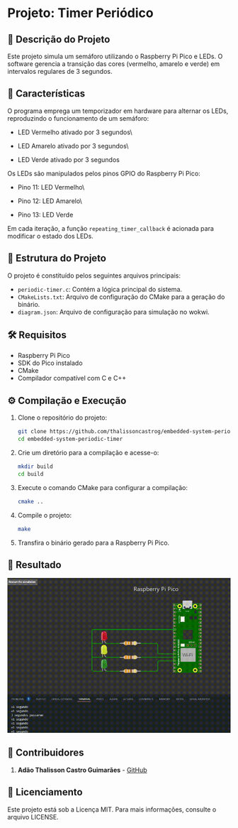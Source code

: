 # Projeto: Timer Periódico

## 📝 Descrição do Projeto

Este projeto simula um semáforo utilizando o Raspberry Pi Pico e LEDs. O software gerencia a transição das cores (vermelho, amarelo e verde) em intervalos regulares de 3 segundos.

## 🎯 Características

O programa emprega um temporizador em hardware para alternar os LEDs, reproduzindo o funcionamento de um semáforo:

- LED Vermelho ativado por 3 segundos\

- LED Amarelo ativado por 3 segundos\

- LED Verde ativado por 3 segundos

Os LEDs são manipulados pelos pinos GPIO do Raspberry Pi Pico:

- Pino 11: LED Vermelho\

- Pino 12: LED Amarelo\

- Pino 13: LED Verde

Em cada iteração, a função `repeating_timer_callback` é acionada para modificar o estado dos LEDs.

## 📂 Estrutura do Projeto

O projeto é constituído pelos seguintes arquivos principais:

- `periodic-timer.c`: Contém a lógica principal do sistema.
- `CMakeLists.txt`: Arquivo de configuração do CMake para a geração do binário.
- `diagram.json`: Arquivo de configuração para simulação no wokwi.

## 🛠️ Requisitos

- Raspberry Pi Pico
- SDK do Pico instalado
- CMake
- Compilador compatível com C e C++

## ⚙️ Compilação e Execução

1. Clone o repositório do projeto:
   ```sh
   git clone https://github.com/thalissoncastrog/embedded-system-periodic-timer.git
   cd embedded-system-periodic-timer
   ```
2. Crie um diretório para a compilação e acesse-o:
   ```sh
   mkdir build
   cd build
   ```
3. Execute o comando CMake para configurar a compilação:
   ```sh
   cmake ..
   ```
4. Compile o projeto:
   ```sh
   make
   ```
5. Transfira o binário gerado para a Raspberry Pi Pico.

## 🎯 Resultado

![Semáforo (temporizador)](assets/images/repeating-timer-test.gif)

## 👥 Contribuidores

1. **Adão Thalisson Castro Guimarães** - [GitHub](https://github.com/thalissoncastrog)

## 📜 Licenciamento

Este projeto está sob a Licença MIT. Para mais informações, consulte o arquivo LICENSE.
